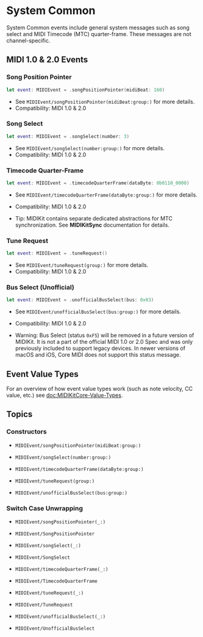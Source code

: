 # System Common

System Common events include general system messages such as song select and MIDI Timecode (MTC) quarter-frame. These messages are not channel-specific.

## MIDI 1.0 & 2.0 Events

### Song Position Pointer

```swift
let event: MIDIEvent = .songPositionPointer(midiBeat: 160)
```

- See ``MIDIEvent/songPositionPointer(midiBeat:group:)`` for more details.
- Compatibility: MIDI 1.0 & 2.0

### Song Select

```swift
let event: MIDIEvent = .songSelect(number: 3)
```

- See ``MIDIEvent/songSelect(number:group:)`` for more details.
- Compatibility: MIDI 1.0 & 2.0

### Timecode Quarter-Frame

```swift
let event: MIDIEvent = .timecodeQuarterFrame(dataByte: 0b0110_0000)
```

- See ``MIDIEvent/timecodeQuarterFrame(dataByte:group:)`` for more details.
- Compatibility: MIDI 1.0 & 2.0

- Tip: MIDIKit contains separate dedicated abstractions for MTC synchronization. See **MIDIKitSync** documentation for details.

### Tune Request

```swift
let event: MIDIEvent = .tuneRequest()
```

- See ``MIDIEvent/tuneRequest(group:)`` for more details.
- Compatibility: MIDI 1.0 & 2.0

### Bus Select (Unofficial)

```swift
let event: MIDIEvent = .unofficialBusSelect(bus: 0x03)
```

- See ``MIDIEvent/unofficialBusSelect(bus:group:)`` for more details.
- Compatibility: MIDI 1.0 & 2.0

- Warning: Bus Select (status `0xF5`) will be removed in a future version of MIDIKit. It is not a part of the official MIDI 1.0 or 2.0 Spec and was only previously included to support legacy devices. In newer versions of macOS and iOS, Core MIDI does not support this status message.

## Event Value Types

For an overview of how event value types work (such as note velocity, CC value, etc.) see <doc:MIDIKitCore-Value-Types>.

## Topics

### Constructors

- ``MIDIEvent/songPositionPointer(midiBeat:group:)``

- ``MIDIEvent/songSelect(number:group:)``

- ``MIDIEvent/timecodeQuarterFrame(dataByte:group:)``

- ``MIDIEvent/tuneRequest(group:)``

- ``MIDIEvent/unofficialBusSelect(bus:group:)``

### Switch Case Unwrapping

- ``MIDIEvent/songPositionPointer(_:)``
- ``MIDIEvent/SongPositionPointer``

- ``MIDIEvent/songSelect(_:)``
- ``MIDIEvent/SongSelect``

- ``MIDIEvent/timecodeQuarterFrame(_:)``
- ``MIDIEvent/TimecodeQuarterFrame``

- ``MIDIEvent/tuneRequest(_:)``
- ``MIDIEvent/TuneRequest``

- ``MIDIEvent/unofficialBusSelect(_:)``
- ``MIDIEvent/UnofficialBusSelect``
